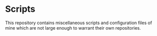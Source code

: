 Scripts
==============

This repository contains miscellaneous scripts and configuration files of mine which are not large enough to warrant their own repositories.
